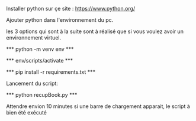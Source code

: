 Installer python sur çe site : 
https://www.python.org/ 

Ajouter python dans l'environnement du pc.

les 3 options qui sont à la suite sont à réalisé que si vous voulez avoir un environnement virtuel.

*** python -m venv env ***


*** env/scripts/activate ***


*** pip install -r requirements.txt ***

Lancement du script:

*** python recupBook.py ***

Attendre envion 10 minutes
si une barre de chargement apparait, le script à bien été exécuté

